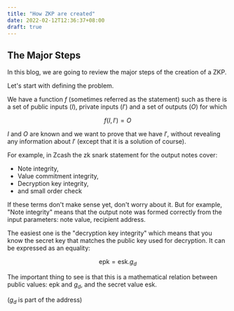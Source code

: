 ```yaml
---
title: "How ZKP are created"
date: 2022-02-12T12:36:37+08:00
draft: true
---
```


## The Major Steps

In this blog, we are going to review the major steps of the creation of
a ZKP.

Let's start with defining the problem.

We have a function $f$ (sometimes referred as the statement) such as
there is a set of public inputs ($I$), private inputs ($I'$)
and a set of outputs ($O$) for which

$$ f(I, I') = O $$

$I$ and $O$ are known and we want to prove that we have $I'$, without
revealing any information about $I'$ (except that it is a solution of course).

For example, in Zcash the zk snark statement for the output notes cover:
- Note integrity,
- Value commitment integrity,
- Decryption key integrity,
- and small order check

If these terms don't make sense yet, don't worry about it. But for example,
"Note integrity" means that the output note was formed correctly from the input
parameters: note value, recipient address.

The easiest one is the "decryption key integrity" which means that you know
the secret key that matches the public key used for decryption.
It can be expressed as an equality:

$$ \mathrm{epk} = \mathrm{esk}.g_d $$

The important thing to see is that this is a mathematical relation between
public values: epk and $g_d$, and the secret value esk.

($g_d$ is part of the address)
